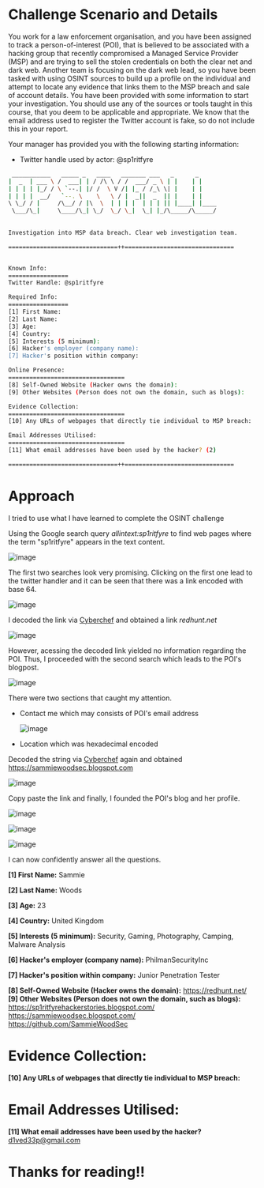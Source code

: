 # Challenge Scenario and Details
You work for a law enforcement organisation, and you have been assigned to track a person-of-interest (POI), that is believed to be associated with a hacking group that recently compromised a Managed Service Provider (MSP) and are trying to sell the stolen credentials on both the clear net and dark web. Another team is focusing on the dark web lead, so you have been tasked with using OSINT sources to build up a profile on the individual and attempt to locate any evidence that links them to the MSP breach and sale of account details. You have been provided with some information to start your investigation. You should use any of the sources or tools taught in this course, that you deem to be applicable and appropriate. We know that the email address used to register the Twitter account is fake, so do not include this in your report.

Your manager has provided you with the following starting information:
- Twitter handle used by actor: @sp1ritfyre

```bash
 ___________   _____ _   ____   _______ ___   _      _     
|  _  | ___ \ /  ___| | / /\ \ / /  ___/ _ \ | |    | |    
| | | | |_/ / \ `--.| |/ /  \ V /| |_ / /_\ \| |    | |    
| | | |  __/   `--. \    \   \ / |  _||  _  || |    | |    
\ \_/ / |     /\__/ / |\  \  | | | |  | | | || |____| |____
 \___/\_|     \____/\_| \_/  \_/ \_|  \_| |_/\_____/\_____/
                                                           
                                                           
Investigation into MSP data breach. Clear web investigation team.

===============================++===============================


Known Info:
=================
Twitter Handle: @sp1ritfyre

Required Info:
=================
[1] First Name:
[2] Last Name:
[3] Age:
[4] Country:
[5] Interests (5 minimum):
[6] Hacker's employer (company name):
[7] Hacker's position within company:

Online Presence:
=================================
[8] Self-Owned Website (Hacker owns the domain):
[9] Other Websites (Person does not own the domain, such as blogs):

Evidence Collection:
=================================
[10] Any URLs of webpages that directly tie individual to MSP breach:

Email Addresses Utilised:
=================================
[11] What email addresses have been used by the hacker? (2)

===============================++===============================

```
# Approach
I tried to use what I have learned to complete the OSINT challenge

Using the Google search query *allintext:sp1ritfyre* to find web pages where the term "sp1ritfyre" appears in the text content. 

![image](https://github.com/ZuanAce/Security_BlueTeam_Challenge/assets/147037911/ef3b5c22-e191-4524-8cf3-3c739fe6dcbc)

The first two searches look very promising. Clicking on the first one lead to the twitter handler and it can be seen that there was a link encoded with base 64.

![image](https://github.com/ZuanAce/Security_BlueTeam_Challenge/assets/147037911/c848b0c4-1860-44b2-a44b-2d25e2588582)

I decoded the link via [Cyberchef](https://gchq.github.io/CyberChef/) and obtained a link *redhunt.net*

![image](https://github.com/ZuanAce/Security_BlueTeam_Challenge/assets/147037911/330b743e-88a5-4843-805a-622b03a7d31c)

However, acessing the decoded link yielded no information regarding the POI. Thus, I proceeded with the second search which leads to the POI's blogpost.

![image](https://github.com/ZuanAce/Security_BlueTeam_Challenge/assets/147037911/a7294bac-cdc3-46af-9005-7889eaadd749)

There were two sections that caught my attention. 
- Contact me which may consists of POI's email address
  
  ![image](https://github.com/ZuanAce/Security_BlueTeam_Challenge/assets/147037911/e1d605fc-1d3f-469e-9113-d7f1ebd811dc)

- Location which was hexadecimal encoded

Decoded the string via [Cyberchef](https://gchq.github.io/CyberChef/) again and obtained https://sammiewoodsec.blogspot.com

![image](https://github.com/ZuanAce/Security_BlueTeam_Challenge/assets/147037911/bfd7b37d-1b92-4c73-a50d-537420e08f71)

Copy paste the link and finally, I founded the POI's blog and her profile.

![image](https://github.com/ZuanAce/Security_BlueTeam_Challenge/assets/147037911/15effdaf-68d0-40f7-9438-d0d3e4395905)

![image](https://github.com/ZuanAce/Security_BlueTeam_Challenge/assets/147037911/e9dcfa01-32cf-4c64-af2e-284809d42f72)

![image](https://github.com/ZuanAce/Security_BlueTeam_Challenge/assets/147037911/14bc9daa-46fe-4b29-a847-865606648c0e)

I can now confidently answer all the questions. 

**[1] First Name:** Sammie

**[2] Last Name:** Woods

**[3] Age:** 23

**[4] Country:** United Kingdom 

**[5] Interests (5 minimum):** Security, Gaming, Photography, Camping, Malware Analysis

**[6] Hacker's employer (company name):** PhilmanSecurityInc

**[7] Hacker's position within company:** Junior Penetration Tester

**[8] Self-Owned Website (Hacker owns the domain):** https://redhunt.net/
**[9] Other Websites (Person does not own the domain, such as blogs):** https://sp1ritfyrehackerstories.blogspot.com/ https://sammiewoodsec.blogspot.com/ https://github.com/SammieWoodSec

Evidence Collection:
=================================
**[10] Any URLs of webpages that directly tie individual to MSP breach:**

Email Addresses Utilised:
=================================
**[11] What email addresses have been used by the hacker?** d1ved33p@gmail.com











  
# Thanks for reading!!
